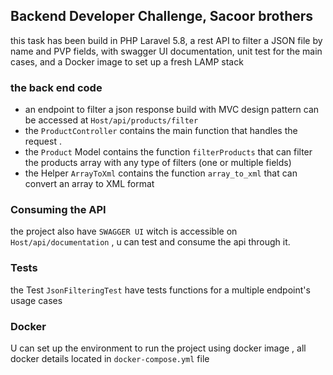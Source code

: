## Backend Developer Challenge, Sacoor brothers

this task has been build in PHP Laravel 5.8, a rest API to filter a JSON file by name and PVP fields, with swagger UI documentation, unit test for the main cases, and a Docker image to set up a fresh LAMP stack
### the back end code

- an endpoint to filter a json response build with MVC design pattern 
can be accessed at `Host/api/products/filter`
- the `ProductController` contains the main function that handles the request .
- the `Product` Model contains the function `filterProducts` that can filter the products array with any type of filters (one or multiple fields)
- the Helper `ArrayToXml` contains the function `array_to_xml` that can convert an array to XML format

### Consuming the API
the project also have `SWAGGER UI` witch is accessible on `Host/api/documentation` , u can test and consume the api through it.
### Tests
the Test `JsonFilteringTest` have tests functions for a multiple endpoint's usage cases
### Docker
U can set up the environment to run the project using docker image , all docker details located in `docker-compose.yml` file 
